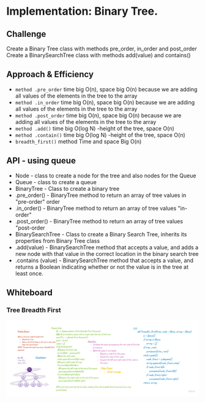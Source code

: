 # Implementation: Binary Tree.

## Challenge
Create a Binary Tree class with methods pre_order, in_order and post_order Create a BinarySearchTree class with methods add(value) and contains()

## Approach & Efficiency
 - `method .pre_order` time big O(n), space big O(n) because we are adding all values of the elements in the tree to the array
-  `method .in_order` time big O(n), space big O(n) because we are adding all values of the elements in the tree to the array
 - `method .post_order` time big O(n), space big O(n) because we are adding all values of the elements in the tree to the array
 - `method .add()` time big O(log N)  -height of the tree, space O(n)
 - `method .contain()` time big O(log N)  -height of the tree, space O(n)
 - `breadth_first()` method Time and space Big O(n)

## API - using queue

-	Node - class to create a node for the tree and also nodes for the Queue 
-	Queue - class to create a queue
-	BinaryTree - Class to create a binary tree
-	.pre_order() - BinaryTree method to return an array of tree values in "pre-order" order
-	.in_order() - BinaryTree method to return an array of tree values "in-order"
-	.post_order() - BinaryTree method to return an array of tree values "post-order
-	BinarySearchTree - Class to create a Binary Search Tree, inherits its properties from Binary Tree class
-	.add(value) - BinarySearchTree method that accepts a value, and adds a new node with that value in the correct location in the binary search tree
-	.contains (value) - BinarySearchTree method that accepts a value, and returns a Boolean indicating whether or not the value is in the tree at least once.



## Whiteboard 

### Tree Breadth First 
![alt text](./breadth_first.jpg "Tree Breadth First")


